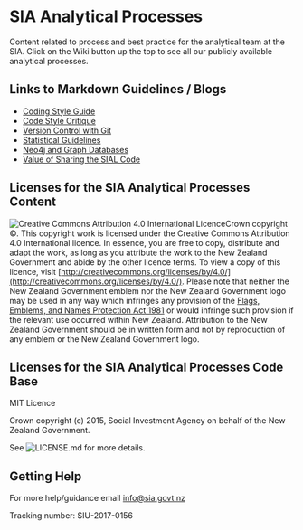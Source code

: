 # SIA Analytical Processes

Content related to process and best practice for the analytical team at the SIA. Click on the Wiki button up the top to see all our publicly available analytical processes.

## Links to Markdown Guidelines / Blogs
* [Coding Style Guide](https://nz-social-investment-agency.github.io/sia_analytical_processes/output/siu_coding_style_guide_v1.0.html)
* [Code Style Critique](https://nz-social-investment-agency.github.io/sia_analytical_processes/output/coding_style_critique.html)
* [Version Control with Git](https://nz-social-investment-agency.github.io/sia_analytical_processes/output/git_version_control.html)
* [Statistical Guidelines](https://nz-social-investment-agency.github.io/sia_analytical_processes/output/statistical_guidelines.html)
* [Neo4j and Graph Databases](https://nz-social-investment-agency.github.io/sia_analytical_processes/output/neo4j_and_graph_databases.html)
* [Value of Sharing the SIAL Code](https://nz-social-investment-agency.github.io/sia_analytical_processes/output/value_of_code_sharing.html)

## Licenses for the SIA Analytical Processes Content
![Creative Commons Attribution 4.0 International Licence](https://i.creativecommons.org/l/by/4.0/88x31.png)Crown copyright ©. This copyright work is licensed under the Creative Commons Attribution 4.0 International licence. In essence, you are free to copy, distribute and adapt the work, as long as you attribute the work to the New Zealand Government and abide by the other licence terms. To view a copy of this licence, visit [http://creativecommons.org/licenses/by/4.0/](http://creativecommons.org/licenses/by/4.0/). Please note that neither the New Zealand Government emblem nor the New Zealand Government logo may be used in any way which infringes any provision of the [Flags, Emblems, and Names Protection Act 1981](http://www.legislation.govt.nz/act/public/1981/0047/latest/whole.html) or would infringe such provision if the relevant use occurred within New Zealand. Attribution to the New Zealand Government should be in written form and not by reproduction of any emblem or the New Zealand Government logo.

## Licenses for the SIA Analytical Processes Code Base
MIT Licence

Crown copyright (c) 2015, Social Investment Agency on behalf of the New Zealand Government.

See ![LICENSE.md](https://github.com/nz-social-investment-agency/sia_analytical_processes/blob/master/LICENSE) for more details.

## Getting Help
For more help/guidance email info@sia.govt.nz 

Tracking number: SIU-2017-0156
